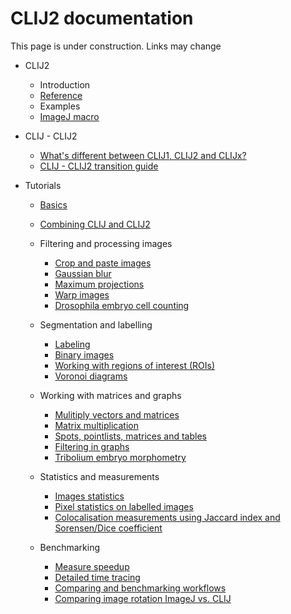 # CLIJ2 documentation

This page is under construction. Links may change

* CLIJ2
  * Introduction
  * [Reference](https://clij.github.io/clij2-docs/reference)
  * Examples
   * [ImageJ macro](https://github.com/clij/clij2-docs/tree/master/src/main/macro)
 
* CLIJ - CLIJ2 
  * [What's different between CLIJ1, CLIJ2 and CLIJx?](https://clij.github.io/clij2-docs/clij12xAPIcomparison)
  * [CLIJ - CLIJ2 transition guide](clij2_transition_notes)

* Tutorials
  * [Basics](https://clij.github.io/clij2-docs/md/basics/)
  * [Combining CLIJ and CLIJ2](https://clij.github.io/clij2-docs/md/clij1_clij2_combination/)
  * Filtering and processing images
    * [Crop and paste images](https://clij.github.io/clij2-docs/md/crop_and_paste/)
    * [Gaussian blur](https://clij.github.io/clij2-docs/md/blur/)
    * [Maximum projections](https://clij.github.io/clij2-docs/md/maximumProjection/)
    * [Warp images](https://clij.github.io/clij2-docs/md/applyVectorFieldMD/)
    * [Drosophila embryo cell counting](https://clij.github.io/clij2-docs/md/drosophila_max_cylinder_projection/)

  * Segmentation and labelling
    * [Labeling](https://clij.github.io/clij2-docs/md/labeling/)
    * [Binary images](https://clij.github.io/clij2-docs/md/binary_processing/)
    * [Working with regions of interest (ROIs)](https://clij.github.io/clij2-docs/md/working_with_rois/)
    * [Voronoi diagrams](https://clij.github.io/clij2-docs/md/voronoi/)

  * Working with matrices and graphs
    * [Mulitiply vectors and matrices](https://clij.github.io/clij2-docs/md/multiply_vectors_matrices)
    * [Matrix multiplication](https://clij.github.io/clij2-docs/md/matrix_multiply/)
    * [Spots, pointlists, matrices and tables](https://clij.github.io/clij2-docs/md/spots_pointlists_matrices_tables/)
    * [Filtering in graphs](https://clij.github.io/clij2-docs/md/filtering_in_graphs/)
    * [Tribolium embryo morphometry](https://clij.github.io/clij2-docs/md/tribolium_morphometry/)
    
  * Statistics and measurements
    * [Images statistics](https://clij.github.io/clij2-docs/md/image_statistics/)
    * [Pixel statistics on labelled images](https://clij.github.io/clij2-docs/md/measure_statistics/)
    * [Colocalisation measurements using Jaccard index and Sorensen/Dice coefficient](https://clij.github.io/clij2-docs/md/measure_overlap/)

  * Benchmarking
    * [Measure speedup](https://clij.github.io/clij2-docs/md/benchmarking/)
    * [Detailed time tracing](https://clij.github.io/clij2-docs/md/time_tracing/)
    * [Comparing and benchmarking workflows](https://clij.github.io/clij2-docs/md/compare_workflows/)
    * [Comparing image rotation ImageJ vs. CLIJ](https://clij.github.io/clij2-docs/md/rotate_comparison/)
    


